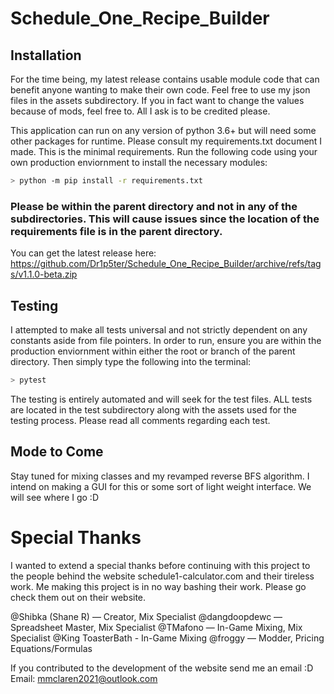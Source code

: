 # Schedule_One_Recipe_Builder

## Installation

For the time being, my latest release contains usable module code that can benefit anyone wanting to make their own code. Feel free to use my json files in the assets subdirectory. If you in fact want to change the values because of mods, feel free to. All I ask is to be credited please.

This application can run on any version of python 3.6+ but will need some other packages for runtime. Please consult my requirements.txt document I made. This is the minimal requirements. Run the following code using your own production enviornment to install the necessary modules:

```bash
> python -m pip install -r requirements.txt
```
### **Please be within the parent directory and not in any of the subdirectories. This will cause issues since the location of the requirements file is in the parent directory.** ###

You can get the latest release here: https://github.com/Dr1p5ter/Schedule_One_Recipe_Builder/archive/refs/tags/v1.1.0-beta.zip

## Testing

I attempted to make all tests universal and not strictly dependent on any constants aside from file pointers. In order to run, ensure you are within the production enviornment within either the root or branch of the parent directory. Then simply type the following into the terminal:

```bash
> pytest
```

The testing is entirely automated and will seek for the test files. ALL tests are located in the test subdirectory along with the assets used for the testing process. Please read all comments regarding each test.

## Mode to Come

Stay tuned for mixing classes and my revamped reverse BFS algorithm. I intend on making a GUI for this or some sort of light weight interface. We will see where I go :D

# Special Thanks

I wanted to extend a special thanks before continuing with this project to the people behind the website schedule1-calculator.com and their tireless work. Me making this project is in no way bashing their work. Please go check them out on their website.

@Shibka (Shane R) — Creator, Mix Specialist
@dangdoopdewc — Spreadsheet Master, Mix Specialist
@TMafono — In-Game Mixing, Mix Specialist
@King ToasterBath - In-Game Mixing
@froggy — Modder, Pricing Equations/Formulas

If you contributed to the development of the website send me an email :D
Email: mmclaren2021@outlook.com
